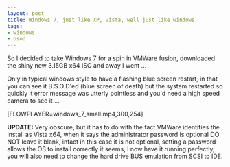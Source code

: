 ```yaml
--- 
layout: post
title: Windows 7, just like XP, vista, well just like windows
tags: 
- windows
- bsod
---
```

So I decided to take Windows 7 for a spin in VMWare fusion, downloaded the shiny new 3.15GB x64 ISO and away I went ...

Only in typical windows style to have a flashing blue screen restart, in that you can see it B.S.O.D'ed (blue screen of death) but the system restarted so quickly it error message was utterly pointless and you'd need a high speed camera to see it ...


[FLOWPLAYER=windows_7_small.mp4,300,254]

<strong>
UPDATE:</strong> Very obscure, but it has to do with the fact VMWare identifies the install as Vista x64, when it says the administrator password is optional DO NOT leave it blank, infact in this case it is not optional, setting a password allows the OS to install correctly it seems, I now have it running perfectly, you will also need to change the hard drive BUS emulation from SCSI to IDE.
